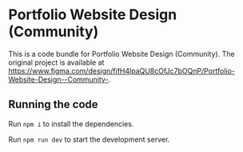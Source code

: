 
  # Portfolio Website Design (Community)

  This is a code bundle for Portfolio Website Design (Community). The original project is available at https://www.figma.com/design/fifH4lpaQU8cOfJc7bOQnP/Portfolio-Website-Design--Community-.

  ## Running the code

  Run `npm i` to install the dependencies.

  Run `npm run dev` to start the development server.
  